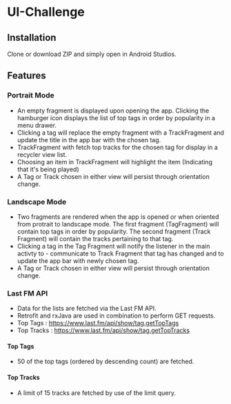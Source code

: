 # UI-Challenge
## Installation
Clone or download ZIP and simply open in Android Studios.

## Features
### Portrait Mode
- An empty fragment is displayed upon opening the app. Clicking the hamburger icon displays the list of top tags in order by popularity in a menu drawer.
- Clicking a tag will replace the empty fragment with a TrackFragment and update the title in the app bar with the chosen tag.
- TrackFragment with fetch top tracks for the chosen tag for display in a recycler view list.
- Choosing an item in TrackFragment will highlight the item (Indicating that it's being played) 
- A Tag or Track chosen in either view will persist through orientation change.

### Landscape Mode
- Two fragments are rendered when the app is opened or when oriented from protrait to landscape mode. The first fragment (TagFragment) will contain top tags in order by popularity. The second fragment (Track Fragment) will contain the tracks pertaining to that tag.
- Clicking a tag in the Tag Fragment will notify the listener in the main activty to - communicate to Track Fragment that tag has changed and to update the app bar with newly chosen tag.
- A Tag or Track chosen in either view will persist through orientation change.

### Last FM API
- Data for the lists are fetched via the Last FM API.
- Retrofit and rxJava are used in combination to perform GET requests.
- Top Tags  : https://www.last.fm/api/show/tag.getTopTags
- Top Tracks  : https://www.last.fm/api/show/tag.getTopTracks

#### Top Tags
- 50 of the top tags (ordered by descending count) are fetched.

#### Top Tracks
- A limit of 15 tracks are fetched by use of the limit query.

